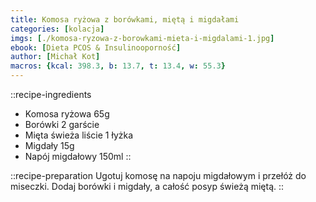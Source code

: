 ```yaml
---
title: Komosa ryżowa z borówkami, miętą i migdałami
categories: [kolacja]
imgs: [./komosa-ryzowa-z-borowkami-mieta-i-migdalami-1.jpg]
ebook: [Dieta PCOS & Insulinooporność]
author: [Michał Kot]
macros: {kcal: 398.3, b: 13.7, t: 13.4, w: 55.3}
---
```

::recipe-ingredients
- Komosa ryżowa 65g
- Borówki 2 garście
- Mięta świeża liście 1 łyżka
- Migdały 15g
- Napój migdałowy 150ml
::

::recipe-preparation
Ugotuj komosę na napoju migdałowym i przełóż do miseczki. Dodaj borówki i migdały, a całość posyp świeżą miętą.
::